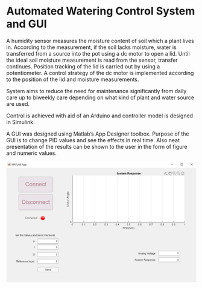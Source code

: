 # Automated Watering Control System and GUI

A humidity sensor measures the moisture content of soil which a plant lives in.
According to the measurement, if the soil lacks moisture, water is
transferred from a source into the pot using a dc motor to open a lid.
Until the ideal soil moisture measurement is read from the
sensor, transfer continues. Position tracking of the lid is carried out by using a potentiometer.
A control strategy of the dc motor is implemented according to the position of the lid and moisture measurements.

System aims to reduce the need for maintenance significantly from daily care up to biweekly
care depending on what kind of plant and water source are used.

Control is achieved with aid of an Arduino and controller model is designed in Simulink.

A GUI was designed using Matlab’s App Designer toolbox. Purpose of the GUI is to
change PID values and see the effects in real time. Also neat presentation of the results can
be shown to the user in the form of figure and numeric values.

<img src="./simulink-model/gui.png" width="600">


